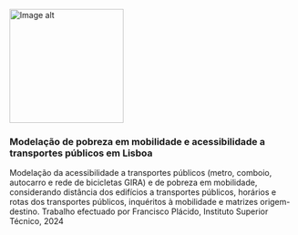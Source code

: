 <br />
<img
  src="https://i.imgur.com/Pe3DJIM.jpg"
  alt="Image alt"
  width="200px"
/>

### Modelação de pobreza em mobilidade e acessibilidade a transportes públicos em Lisboa

Modelação da acessibilidade a transportes públicos (metro, comboio, autocarro e rede de bicicletas GIRA) e de pobreza em mobilidade, considerando distância dos edifícios a transportes públicos, horários e rotas dos transportes públicos, inquéritos à mobilidade e matrizes origem-destino.
Trabalho efectuado por Francisco Plácido, Instituto Superior Técnico, 2024



